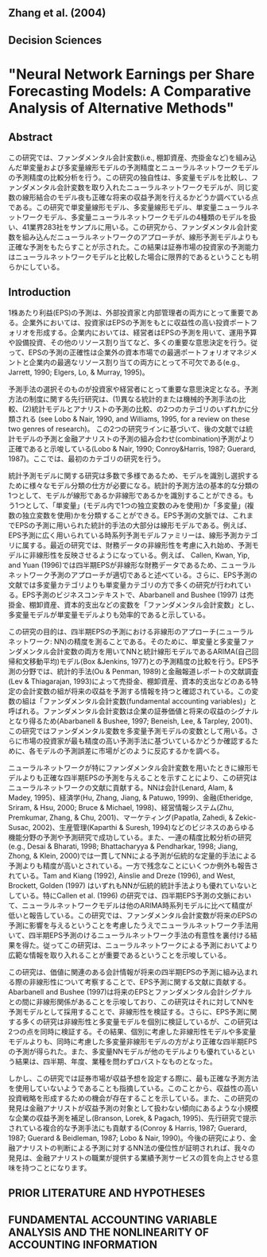 ## Zhang et al. (2004)
## Decision Sciences
# "Neural Network Earnings per Share Forecasting Models: A Comparative Analysis of Alternative Methods"

## Abstract

この研究では、ファンダメンタル会計変数(i.e., 棚卸資産、売掛金など)を組み込んだ単変量および多変量線形モデルの予測精度とニューラルネットワークモデルの予測精度の比較分析を行う。この研究の独自性は、多変量モデルを比較し、ファンダメンタル会計変数を取り入れたニューラルネットワークモデルが、同じ変数の線形結合のモデル夜も正確な将来の収益予測を行えるかどうか調べている点である。この研究で単変量線形モデル、多変量線形モデル、単変量ニューラルネットワークモデル、多変量ニューラルネットワークモデルの4種類のモデルを扱い、41業界283社をサンプルに用いる。この研究から、ファンダメンタル会計変数を組み込んだニューラルネットワークのアプローチが、線形予測モデルよりも正確な予測をもたらすことが示された。この結果は証券市場の投資家の予測能力はニューラルネットワークモデルと比較した場合に限界的であるということも明らかにしている。

## Introduction

1株あたり利益(EPS)の予測は、外部投資家と内部管理者の両方にとって重要である。企業外においては、投資家はEPSの予測をもとに収益性の高い投資ポートフォリオを形成する。企業内においては、経営者はEPSの予測を用いて、運用予算や設備投資、その他のリソース割り当てなど、多くの重要な意思決定を行う。従って、EPSの予測の正確性は企業外の資本市場での最適ポートフォリオマネジメントと企業内の最適なリソース割り当ての両方にとって不可欠である(e.g., Jarrett, 1990; Elgers, Lo, & Murray, 1995)。

予測手法の選択そのものが投資家や経営者にとって重要な意思決定となる。予測方法の制度に関する先行研究は、(1)異なる統計的または機械的予測手法の比較、(2)統計モデルとアナリストの予測の比較、の2つのカテゴリのいずれかに分類される (see Lobo & Nair, 1990, and Williams, 1995, for a review on these two genres of research)。 この2つの研究ラインに基づいて、後の文献では統計モデルの予測と金融アナリストの予測の組み合わせ(combination)予測がより正確であると示唆している(Lobo & Nair, 1990; Conroy&Harris, 1987; Guerard, 1987)。ここでは、最初のカテゴリの研究を行う。

統計予測モデルに関する研究は多数で多様であるため、モデルを識別し選択するために様々なモデル分類の仕方が必要になる。統計的予測方法の基本的な分類の1つとして、モデルが線形であるか非線形であるかを識別することができる。もう1つとして、「単変量」(モデル内で1つの独立変数のみを使用)か「多変量」(複数の独立変数を使用)かを分類することができる。EPS予測の文脈では、これまでEPSの予測に用いられた統計的手法の大部分は線形モデルである。例えば、EPS予測に広く用いられている時系列予測モデルファミリーは、線形予測カテゴリに属する。最近の研究では、財務データの非線形性を考慮に入れ始め、予測モデルに非線形性を反映させるようになっている。例えば、 Callen, Kwan, Yip, and Yuan (1996)では四半期EPSが非線形な財務データであるため、ニューラルネットワーク予測のアプローチが適切であると述べている。さらに、EPS予測の文献では多変量カテゴリよりも単変量カテゴリの方で多くの研究が行われている。EPS予測のビジネスコンテキストで、Abarbanell and Bushee (1997) は売掛金、棚卸資産、資本的支出などの変数を「ファンダメンタル会計変数」とし、多変量モデルが単変量モデルよりも効率的であると示している。

この研究の目的は、四半期EPSの予測における非線形のアプローチ(ニューラルネットワーク: NN)の精度を測ることである。そのために、単変量と多変量ファンダメンタル会計変数の両方を用いてNNと統計線形モデルであるARIMA(自己回帰和文移動平均)モデル(Box &Jenkins, 1977)との予測精度の比較を行う。EPS予測の分野では、統計的手法(Ou & Penman, 1989)と金融報道レポートの文献調査(Lev & Thiagarajan, 1993)によって売掛金、棚卸資産、資本的支出などのある特定の会計変数の組が将来の収益を予測する情報を持つと確認されている。この変数の組は「ファンダメンタル会計変数(fundamental accounting variables)」と呼ばれる。ファンダメンタル会計変数は企業の証券価値と将来の収益のシグナルとなり得るため(Abarbanell & Bushee, 1997; Beneish, Lee, & Tarpley, 2001)、この研究ではファンダメンタル変数を多変量予測モデルの変数として用いる。さらに市場の投資家が最も精度の高い予測手法に基づいているかどうか確認するために、各モデルの予測誤差に市場がどのように反応するかを調べる。

ニューラルネットワークが特にファンダメンタル会計変数を用いたときに線形モデルよりも正確な四半期EPSの予測を与えることを示すことにより、この研究はニューラルネットワークの文献に貢献する。NNは会計(Lenard, Alam, & Madey, 1995)、経済学(Hu, Zhang, Jiang, & Patuwo, 1999)、金融(Etheridge, Sriram, & Hsu, 2000; Bruce & Michael, 1998)、経営情報システム(Zhu, Premkumar, Zhang, & Chu, 2001)、マーケティング(Papatla, Zahedi, & Zekic-Susac, 2002)、生産管理(Kaparthi & Suresh, 1994)などのビジネスのあらゆる機能分野の予測や予測研究で成功している。また、一連の精度比較分析の研究(e.g., Desai & Bharati, 1998; Bhattacharyya & Pendharkar, 1998; Jiang, Zhong, & Klein, 2000)では一貫してNNによる予測が伝統的な定量的手法による予測よりも精度が高いとされている。一方で残念なことにいくつか例外も報告されている。Tam and Kiang (1992), Ainslie and Dreze (1996), and West, Brockett, Golden (1997) はいずれもNNが伝統的統計手法よりも優れていないとしている。特にCallen et al. (1996) の研究では、四半期EPS予測の文脈において、ニューラルネットワークモデルは他のARIMA時系列モデルに比べて精度が低いと報告している。この研究では、ファンダメンタル会計変数が将来のEPSの予測に影響を与えるということを考慮したうえでニューラルネットワーク手法用いて、四半期EPS予測のけるニューラルネットワーク手法の有意性を裏付ける結果を得た。従ってこの研究は、ニューラルネットワークによる予測においてより広範な情報を取り入れることが重要であるということを示唆している。

この研究は、価値に関連のある会計情報が将来の四半期EPSの予測に組み込まれる際の非線形性について考察することで、EPS予測に関する文献に貢献する。Abarbanell and Bushee (1997)は将来のEPSとファンダメンタル会計シグナルとの間に非線形関係があることを示唆しており、この研究はそれに対してNNを予測モデルとして採用することで、非線形性を検証する。さらに、EPS予測に関する多くの研究は非線形性と多変量モデルを個別に検証しているが、この研究は2つの点を同時に検証する。その結果、個別に考慮した非線形性モデルや多変量モデルよりも、同時に考慮した多変量非線形モデルの方がより正確な四半期EPSの予測が得られた。また、多変量NNモデルが他のモデルよりも優れているという結果は、四半期、年度、業種を問わずロバストなものとなった。

しかし、この研究では証券市場が収益予想を設定する際に、最も正確な予測方法を使用していないようであることも指摘している。このことから、収益性の高い投資戦略を形成するための機会が存在することを示している。また、この研究の発見は金融アナリストが収益予測の対象として扱わない傾向にあるような小規模な企業の収益予測を補足し(Branson, Lorek, & Pagach, 1995)、先行研究で提示されている複合的な予測手法にも貢献する(Conroy & Harris, 1987; Guerard, 1987; Guerard & Beidleman, 1987; Lobo & Nair, 1990)。今後の研究により、金融アナリストの判断による予測に対するNN法の優位性が証明されれば、我々の発見は、金融アナリストの職業が提供する業績予測サービスの質を向上させる意味を持つことになります。

## PRIOR LITERATURE AND HYPOTHESES

## FUNDAMENTAL ACCOUNTING VARIABLE ANALYSIS AND THE NONLINEARITY OF ACCOUNTING INFORMATION
